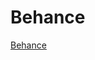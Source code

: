 # Behance
[Behance](https://www.behance.net/gallery/223259719/Imhotrip-Medical-Travel-App-UXUI-Case-Study)
